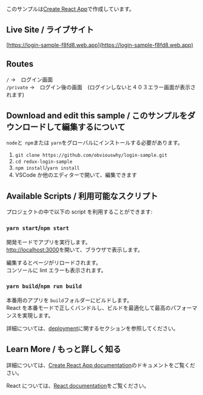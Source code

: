 このサンプルは[Create React App](https://github.com/facebook/create-react-app)で作成しています。<br />

## Live Site / ライブサイト

[https://login-sample-f8fd8.web.app](https://login-sample-f8fd8.web.app)<br />

## Routes

`/` ->　ログイン画面<br />
`/private` ->　ログイン後の画面　(ログインしないと４０３エラー画面が表示されます)

## Download and edit this sample / このサンプルをダウンロードして編集するについて

`node`と` npm`または `yarn`をグローバルにインストールする必要があります。<br>

1. `git clone https://github.com/obviouswhy/login-sample.git`
2. `cd redux-login-sample`
3. `npm install`/`yarn install`
4. VSCode か他のエディターで開いて、編集できます

## Available Scripts / 利用可能なスクリプト

プロジェクトの中で以下の script を利用することができます:

### `yarn start`/`npm start`

開発モードでアプリを実行します。<br />
[http://localhost:3000](http://localhost:3000)を開いて、ブラウザで表示します。<br />

編集するとページがリロードされます。<br />
コンソールに lint エラーも表示されます。

### `yarn build`/`npm run build`

本番用のアプリを `build`フォルダーにビルドします。<br />
React を本番モードで正しくバンドルし、ビルドを最適化して最高のパフォーマンスを実現します。<br />

詳細については、[deployment](https://facebook.github.io/create-react-app/docs/deployment)に関するセクションを参照してください。

## Learn More / もっと詳しく知る

詳細については、[Create React App documentation](https://facebook.github.io/create-react-app/docs/getting-started)のドキュメントをご覧ください。<br />

React については、[React documentation](https://reactjs.org/)をご覧ください。
